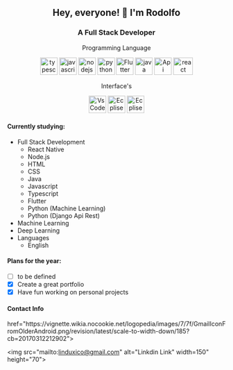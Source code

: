 <h2 align="center">Hey, everyone! 👋 I'm Rodolfo</h2>

<h3 align="center">A Full Stack Developer </h3>

<p align="center">Programming Language</p>
<p align="center">
  <img src="https://seeklogo.com/images/T/typescript-logo-B29A3F462D-seeklogo.com.png" alt="typescript" width="40" height="40"/>
  <img src="https://upload.wikimedia.org/wikipedia/commons/thumb/9/99/Unofficial_JavaScript_logo_2.svg/600px-Unofficial_JavaScript_logo_2.svg.png" alt="javascript" width="40" height="40"/>
  <img src="https://nodejs.org/static/images/logos/nodejs-new-pantone-black.svg" alt="nodejs" width="40" height="40"/>
  <img src="https://upload.wikimedia.org/wikipedia/commons/thumb/c/c3/Python-logo-notext.svg/600px-Python-logo-notext.svg.png" alt="python" width="40" height="40"/>
  <img src="https://www.kindpng.com/picc/m/355-3557482_flutter-logo-png-transparent-png.png" alt="Flutter" width="40" height="40"/>
<img src="https://tse4.mm.bing.net/th?id=OIP.dLQRjUReUmbA67NWhT_uVQHaHa&pid=Api&P=0&w=300&h=300" alt="java" width="40" height="40"/>
<img src="https://tse3.mm.bing.net/th?id=OIP.neH7oLSss87jNaoQQIch4wAAAA&pid=Api&P=0&w=300&h=300" alt="Api" width="40" height="40"/>
<img src="https://seeklogo.com/images/R/react-logo-7B3CE81517-seeklogo.com.png" alt="react" width="45" height="40"/>
</p>
<p align="center">Interface's</p>
<p align="center"><img src="https://cdn.jsdelivr.net/gh/chocolatey-community/chocolatey-coreteampackages@00a000c7e5d8cc0d8416468e164eef281f843bff/icons/vscode.png" alt="VsCode" width="40" height="40"/>
<img src="https://tse1.mm.bing.net/th?id=OIP.8OYJYqaCkzrgt4XiNN5j3wHaHa&pid=Api&P=0&w=300&h=300" alt="Ecplise" width="40" height="40"/>
<img src="https://tse4.mm.bing.net/th?id=OIP.oKzaQU8S4g6lRQKKyAvNjAAAAA&pid=Api&P=0&w=300&h=300" alt="Ecplise" width="40" height="40"/>

</p>

#### Currently studying:

* Full Stack Development
  + React Native
  + Node.js
  + HTML
  + CSS
  + Java
  + Javascript
  + Typescript
  + Flutter
  + Python (Machine Learning)
  + Python (Django Api Rest)
* Machine Learning
* Deep Learning
* Languages
  + English

#### Plans for the year:

* [ ] to be defined
* [x] Create a great portfolio
* [x] Have fun working on personal projects

#### Contact Info

<a>
href="https://vignette.wikia.nocookie.net/logopedia/images/7/7f/GmailIconFromOlderAndroid.png/revision/latest/scale-to-width-down/185?cb=20170312212902">

<img src="mailto:linduxico@gmail.com" alt="Linkdin Link" 
         width=150" height="70">

</a>
